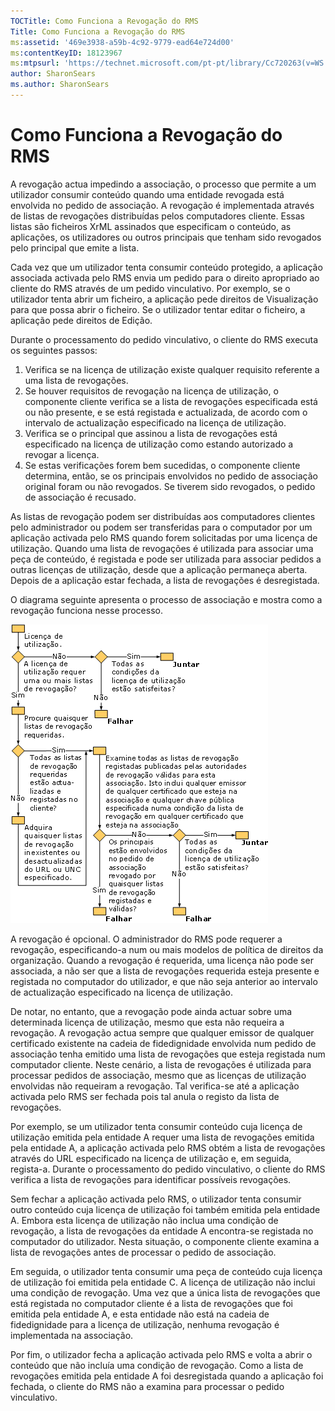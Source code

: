 ```yaml
---
TOCTitle: Como Funciona a Revogação do RMS
Title: Como Funciona a Revogação do RMS
ms:assetid: '469e3938-a59b-4c92-9779-ead64e724d00'
ms:contentKeyID: 18123967
ms:mtpsurl: 'https://technet.microsoft.com/pt-pt/library/Cc720263(v=WS.10)'
author: SharonSears
ms.author: SharonSears
---
```


Como Funciona a Revogação do RMS
================================

A revogação actua impedindo a associação, o processo que permite a um utilizador consumir conteúdo quando uma entidade revogada está envolvida no pedido de associação. A revogação é implementada através de listas de revogações distribuídas pelos computadores cliente. Essas listas são ficheiros XrML assinados que especificam o conteúdo, as aplicações, os utilizadores ou outros principais que tenham sido revogados pelo principal que emite a lista.

Cada vez que um utilizador tenta consumir conteúdo protegido, a aplicação associada activada pelo RMS envia um pedido para o direito apropriado ao cliente do RMS através de um pedido vinculativo. Por exemplo, se o utilizador tenta abrir um ficheiro, a aplicação pede direitos de Visualização para que possa abrir o ficheiro. Se o utilizador tentar editar o ficheiro, a aplicação pede direitos de Edição.

Durante o processamento do pedido vinculativo, o cliente do RMS executa os seguintes passos:

1.  Verifica se na licença de utilização existe qualquer requisito referente a uma lista de revogações.
2.  Se houver requisitos de revogação na licença de utilização, o componente cliente verifica se a lista de revogações especificada está ou não presente, e se está registada e actualizada, de acordo com o intervalo de actualização especificado na licença de utilização.
3.  Verifica se o principal que assinou a lista de revogações está especificado na licença de utilização como estando autorizado a revogar a licença.
4.  Se estas verificações forem bem sucedidas, o componente cliente determina, então, se os principais envolvidos no pedido de associação original foram ou não revogados. Se tiverem sido revogados, o pedido de associação é recusado.

As listas de revogação podem ser distribuídas aos computadores clientes pelo administrador ou podem ser transferidas para o computador por um aplicação activada pelo RMS quando forem solicitadas por uma licença de utilização. Quando uma lista de revogações é utilizada para associar uma peça de conteúdo, é registada e pode ser utilizada para associar pedidos a outras licenças de utilização, desde que a aplicação permaneça aberta. Depois de a aplicação estar fechada, a lista de revogações é desregistada.

O diagrama seguinte apresenta o processo de associação e mostra como a revogação funciona nesse processo.

![](/security-updates/images/Cc720263.81aa2d70-d261-49ad-b446-96a2eddba1a5(WS.10).gif)

A revogação é opcional. O administrador do RMS pode requerer a revogação, especificando-a num ou mais modelos de política de direitos da organização. Quando a revogação é requerida, uma licença não pode ser associada, a não ser que a lista de revogações requerida esteja presente e registada no computador do utilizador, e que não seja anterior ao intervalo de actualização especificado na licença de utilização.

De notar, no entanto, que a revogação pode ainda actuar sobre uma determinada licença de utilização, mesmo que esta não requeira a revogação. A revogação actua sempre que qualquer emissor de qualquer certificado existente na cadeia de fidedignidade envolvida num pedido de associação tenha emitido uma lista de revogações que esteja registada num computador cliente. Neste cenário, a lista de revogações é utilizada para processar pedidos de associação, mesmo que as licenças de utilização envolvidas não requeiram a revogação. Tal verifica-se até a aplicação activada pelo RMS ser fechada pois tal anula o registo da lista de revogações.

Por exemplo, se um utilizador tenta consumir conteúdo cuja licença de utilização emitida pela entidade A requer uma lista de revogações emitida pela entidade A, a aplicação activada pelo RMS obtém a lista de revogações através do URL especificado na licença de utilização e, em seguida, regista-a. Durante o processamento do pedido vinculativo, o cliente do RMS verifica a lista de revogações para identificar possíveis revogações.

Sem fechar a aplicação activada pelo RMS, o utilizador tenta consumir outro conteúdo cuja licença de utilização foi também emitida pela entidade A. Embora esta licença de utilização não inclua uma condição de revogação, a lista de revogações da entidade A encontra-se registada no computador do utilizador. Nesta situação, o componente cliente examina a lista de revogações antes de processar o pedido de associação.

Em seguida, o utilizador tenta consumir uma peça de conteúdo cuja licença de utilização foi emitida pela entidade C. A licença de utilização não inclui uma condição de revogação. Uma vez que a única lista de revogações que está registada no computador cliente é a lista de revogações que foi emitida pela entidade A, e esta entidade não está na cadeia de fidedignidade para a licença de utilização, nenhuma revogação é implementada na associação.

Por fim, o utilizador fecha a aplicação activada pelo RMS e volta a abrir o conteúdo que não incluía uma condição de revogação. Como a lista de revogações emitida pela entidade A foi desregistada quando a aplicação foi fechada, o cliente do RMS não a examina para processar o pedido vinculativo.
